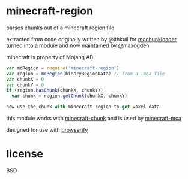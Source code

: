 # minecraft-region

parses chunks out of a minecraft region file

extracted from code originally written by @ithkuil for [mcchunkloader](https://github.com/ithkuil/mcchunkloader), turned into a module and now maintained by @maxogden

minecraft is property of Mojang AB

```javascript
var mcRegion = require('minecraft-region')
var region = mcRegion(binaryRegionData) // from a .mca file
var chunkX = 0
var chunkY = 0
if (region.hasChunk(chunkX, chunkY))
  var chunk = region.getChunk(chunkX, chunkY)

now use the chunk with minecraft-region to get voxel data
```

this module works with [minecraft-chunk](http://github.com/maxogden/minecraft-chunk) and is used by [minecraft-mca](http://github.com/maxogden/minecraft-mca)


designed for use with [browserify](http://browserify.org)

# license

BSD